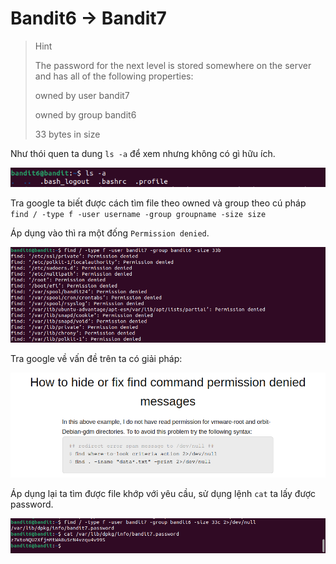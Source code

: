 # Bandit6 -> Bandit7

>Hint
>
>The password for the next level is stored somewhere on the server and has all of the following properties:
>
>owned by user bandit7
>
>owned by group bandit6
>
>33 bytes in size

Như thói quen ta dung `ls -a` để xem nhưng không có gì hữu ích.

![Figure 1](f6.png)

Tra google ta biết được cách tìm file theo owned và group theo cú pháp `find / -type f -user username -group groupname -size size`

Áp dụng vào thì ra một đống `Permission denied`.

![Figure 1](f6.1.png)

Tra google về vấn đề trên ta có giải pháp:

![Figure 1](f6.2.png)

Áp dụng lại ta tìm được file khớp với yêu cầu, sử dụng lệnh `cat` ta lấy được password.

![Figure 1](f6.3.png)
